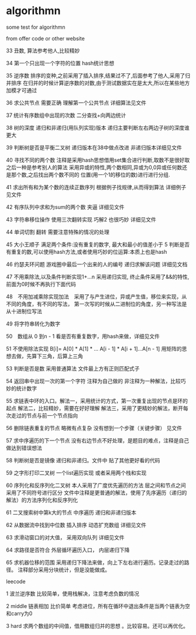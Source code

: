 # algorithmn
some  test for algorithmn 

from offer code  or other website


33 丑数, 算法参考他人,比较精妙

34 第一个只出现一个字符的位置  hash统计思想 

35 逆序数 排序的变种,之前采用了插入排序,结果过不了,后面参考了他人,采用了归并排序 
          在归并的时候计算逆序数的对数,由于测试数据实在是太大,所以在某些地方加模才可通过 

36 求公共节点 需要正确 理解第一个公共节点 详细算法见文件 

37 统计有序数组中出现的次数 二分查找+向两边统计

38 树的深度 递归和非递归(用队列实现)版本 递归主要判断左右两边子树的深度谁更大

39 判断树是否是平衡二叉树 递归版本在38中做点改进 非递归版本详细见文件

40 寻找不同的两个数 注释是采用hash思想借用set集合进行判断,取数不是很好取 之后一种是参考别人的算法
                    采用异或的特性,两个数相同,异或为0,0异或任何数还是那个数,之后找出两个数不同的
		    位置(用一个1的移位的数)进行进行分组.


41 求出所有和为某个数的连续正数序列  根据例子找规律,从而得到算法  详细例子见文件 

42 有序队列中求和为sum的两个数  夹逼 详细见文件 

43 字符串移位操作 使用三次翻转实现 巧解2 也很巧妙 详细见文件 

44 单词切割 翻转 需要注意特殊的情况的处理

45 大小王顺子  满足两个条件:没有重复的数字, 最大和最小的值差小于 5
               判断是否有重复的数,可以使用hash方法,或者使用巧妙的位运算:本质上也是hash

46 约瑟夫环问题 游戏圈中最后一个出来的人的编号 递归求解该问题 详细见文档

47 不用乘除法,以及条件判断实现1+...n  采用递归实现, 终止条件采用了&&的特性,前面为0时候不再执行下面代码

48　不用加减乘除实现加法　采用了与产生进位，异或产生值，移位来实现，从不同的角度，有不同的写法，
			第一次写的时候从二进制位的角度，另一种写法是从十进制位写法

49  将字符串转化为数字

50　数组从 0 到n - 1 看是否有重复数字，用hash来做，详细见文件

51  不使用除法实现 B[i]= A[0] * A[1] * ... A[i - 1] * A[i + 1]...A[n - 1] 
    用矩阵的思想去做，先算下三角，后算上三角
 



53 判断是否是数  采用普通算法  文件最上方有正则匹配式子

54 返回串中出现一次的第一个字符 注释为自己做的 非注释为一种解法，比较巧妙的统计数字

55 求链表中环的入口。解法一，采用统计的方式，第一次重复出现的节点是环的起点
                     解法二，比较精妙，需要在好好理解
		     解法三，采用了更精妙的解法，断开每次走过的节点与前一个节点指向


56 删除链表重复的节点 略微有点复杂 没有想到一个步骤（关键步骤） 见文件

57 求中序遍历的下一个节点 没有右边节点不好处理，是题目的难点，注释是自己做达到错误想法


58 判断树是否是镜像  递归和非递归。文件中 贴了其他更好看的代码

59 之字形打印二叉树  一个list遍历实现 或者采用两个栈和实现

60 序列化和反序列化二叉树   本人采用了广度优先遍历的方法 层之间和节点之间采用了不同符号进行区分 
			    文件中注释是更普通的解法，使用了先序遍历（递归的解法）的方法序列化和反序列化


61 二叉搜索树中第k大的节点  中序遍历 递归和非递归版本

62 从数据流中找到中位数 插入排序 动态扩充数组 详细见文件 

63 求滑动窗口的对大值， 采用双向队列 详细见文件

64 求路径是否符合   外层循环遍历入口， 内层递归下降

65 求机器位移的范围  采用递归下降法来做，向上下左右进行遍历。记录走过的路径。
                     注释部分采用分块统计，但是没能做成。

leecode 

1 波兰逆序数 比较简单，使用栈解决，注意考虑负数的情况

2 middle  链表相加 比价简单 考虑进位，所有在循环中退出条件是当两个链表为空和carry为0

3 hard 求两个数组的中间值，借用数组归并的思想 。比较容易。还可以再优化。








